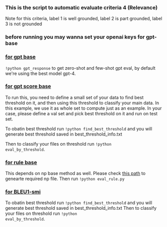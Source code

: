 ### This is the script to automatic evaluate criteria 4 (Relevance)

Note for this criteria, label 1 is well grounded, label 2 is part grounded, label 3 is not grounded

### before running you may wanna set your openai keys for gpt-base 

### [for gpt base](/gpt-base) 
<code>!python gpt_response</code> to get zero-shot and few-shot gpt eval, by default we're using the best model gpt-4.

### [for gpt score base](/gpt-score-base) 
To run this, you need to define a small set of your data to find best threshold on it, and then using this threshold to classify your main data.
In this example, we use it as whole set to compute just as an example. In your case, please define a val set and pick best threshold on it and run on test set.

To obatin best threshold run <code>!python find_best_threshold</code> and you will generate best threshold saved in best_threshold_info.txt

Then to classify your files on threshold run <code>!python eval_by_threshold</code>. 

### [for rule base](/rule-base)
This depends on np base method as well. Please check [this path](../code/criteria3_giveness) to genearte required np file.
Then run <code>!python eval_rule.py</code>

### [for BLEU1-smi](/bleu1-smi) 
To obatin best threshold run <code>!python find_best_threshold</code> and you will generate best threshold saved in best_threshold_info.txt
Then to classify your files on threshold run <code>!python eval_by_threshold</code>. 
